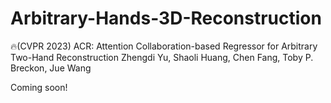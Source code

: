 # Arbitrary-Hands-3D-Reconstruction
🔥(CVPR 2023) ACR: Attention Collaboration-based Regressor for Arbitrary Two-Hand Reconstruction
Zhengdi Yu, Shaoli Huang, Chen Fang, Toby P. Breckon, Jue Wang


Coming soon!
